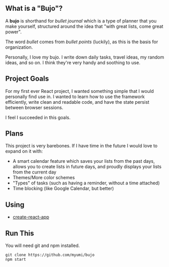 What is a "Bujo"?
------
A **bujo** is shorthand for _bullet journal_ which is a type of planner that you make yourself, structured around the idea that "with great lists, come great power".

The word _bullet_ comes from _bullet points_ (luckily), as this is the basis for organization.

Personally, I love my bujo. I write down daily tasks, travel ideas, my random ideas, and so on. I think they're very handy and soothing to use.

Project Goals
------
For my first ever React project, I wanted something simple that I would personally find use in. I wanted to learn how to use the framework efficiently, write clean and readable code, and have the state persist between browser sessions.

I feel I succeeded in this goals.

Plans
------
This project is very barebones. If I have time in the future I would love to expand on it with:
- A smart calendar feature which saves your lists from the past days, allows you to create lists in future days, and proudly displays your lists from the current day
- Themes/More color schemes
- "Types" of tasks (such as having a reminder, without a time attached)
- Time blocking (like Google Calendar, but better)

Using
------
- [create-react-app](https://github.com/facebook/create-react-app)

Run This
------
You will need git and npm installed.
```
git clone https://github.com/myumi/bujo
npm start
```

